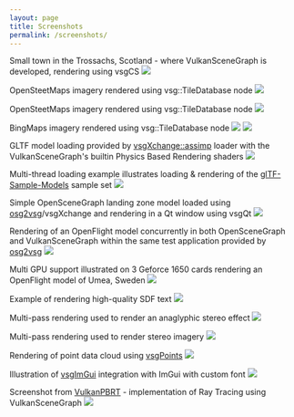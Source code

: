 ```yaml
---
layout: page
title: Screenshots
permalink: /screenshots/
---
```


Small town in the Trossachs, Scotland - where VulkanSceneGraph is developed, rendering using vsgCS
![](screenshots/Callander-Cesium.png)

OpenSteetMaps imagery rendered using vsg::TileDatabase node
![](screenshots/openstreetmap.png)

OpenSteetMaps imagery rendered using vsg::TileDatabase node
![](screenshots/Home.png)

BingMaps imagery rendered using vsg::TileDatabase node
![](screenshots/BingMaps.png)
![](screenshots/Bocachica.png)

GLTF model loading provided by [vsgXchange::assimp]((https://github.com/vsg-dev/osg2vsg)) loader with the VulkanSceneGraph's builtin Physics Based Rendering shaders
![](screenshots/FlightHelmet.png)

Multi-thread loading example illustrates loading & rendering of the [glTF-Sample-Models](https://github.com/KhronosGroup/glTF-Sample-Models) sample set
![](screenshots/vsgdyanmicload.png)

Simple OpenSceneGraph landing zone model loaded using [osg2vsg](https://github.com/vsg-dev/osg2vsg)/vsgXchange and rendering in a Qt window using vsgQt
![](screenshots/vsgQt.png)

Rendering of an OpenFlight model concurrently in both OpenSceneGraph and VulkanSceneGraph within the same test application provided by [osg2vsg](https://github.com/vsg-dev/osg2vsg)
![](screenshots/vsgwithosg.png)

Multi GPU support illustrated on 3 Geforce 1650 cards rendering an OpenFlight model of Umea, Sweden
![](screenshots/MultiGPU.jpg)

Example of rendering high-quality SDF text
![](screenshots/vsgtext.png)

Multi-pass rendering used to render an anaglyphic stereo effect
![](screenshots/stereo_cessna.png)

Multi-pass rendering used to render stereo imagery
![](screenshots/stereo_images.png)

Rendering of point data cloud using [vsgPoints](https://github.com/vsg-dev/vsgPoints)
![](screenshots/midsteeple.png)

Illustration of [vsgImGui](https://github.com/vsg-dev/vsgImGui.git) integration with ImGui with custom font
![](screenshots/vsgImGuiCustomFonts.png)

Screenshot from [VulkanPBRT](https://github.com/Lachei/VulkanPBRT) - implementation of Ray Tracing using VulkanSceneGraph
![](screenshots/vulknapbrt_sponza.png)
